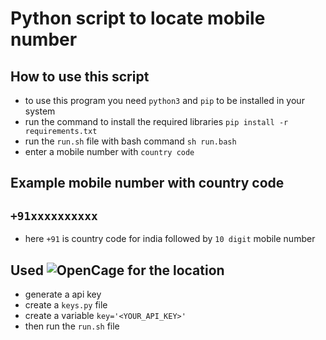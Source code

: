 # Python script to locate mobile number

## How to use this script

- to use this program you need `python3` and `pip` to be installed in your system
- run the command to install the required libraries `pip install -r requirements.txt`
- run the `run.sh` file with bash command `sh run.bash`
- enter a mobile number with `country code`

## Example mobile number with country code

## `+91xxxxxxxxxx`

- here `+91` is country code for india followed by `10 digit` mobile number

## Used ![OpenCage](https://opencagedata.com/dashboard#geocoding) for the location

- generate a api key
- create a `keys.py` file
- create a variable `key='<YOUR_API_KEY>'`
- then run the `run.sh` file
